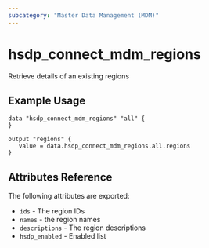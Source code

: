 ```yaml
---
subcategory: "Master Data Management (MDM)"
---
```


# hsdp_connect_mdm_regions

Retrieve details of an existing regions

## Example Usage

```hcl
data "hsdp_connect_mdm_regions" "all" {
}
```

```hcl
output "regions" {
   value = data.hsdp_connect_mdm_regions.all.regions
}
```

## Attributes Reference

The following attributes are exported:

* `ids` - The region IDs
* `names` - the region names
* `descriptions` - The region descriptions
* `hsdp_enabled` - Enabled list
